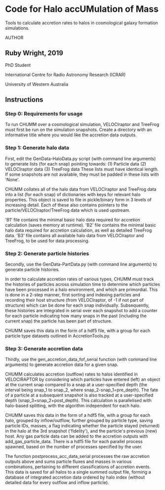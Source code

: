# Code for Halo accUMulation of Mass

Tools to calculate accretion rates to halos in cosmological galaxy formation simulations.

AUTHOR

Ruby Wright, 2019
-----------------
PhD Student

International Centre for Radio Astronomy Research (ICRAR)

University of Western Australia

## Instructions

### Step 0: Requirements for usage

To run CHUMM over a cosmological simulation, VELOCIraptor and TreeFrog must first be run on the simulation snapshots. 
Create a directory with an informative title where you would like the accretion data outputs.

### Step 1: Generate halo data

First, edit the GenData-HaloData.py script (with command line arguments) to generate lists (for each snap) pointing towards:
(1) Particle data
(2) VELOCIraptor data
(3) TreeFrog data
These lists must have identical length. If some snapshots are not available, they must be padded in these lists with 'None'.

CHUMM collates all of the halo data from VELOCIraptor and TreeFrog data into a list (for each snap) of dictionaries with 
keys for relevant halo properties. This object is saved to file in pickle/binary form in 3 levels of increasing detail. Each
of these also contains pointers to the particle/VELOCIraptor/TreeFrog data which is used upstream.

'B1' file contains the minimal basic halo data required for accretion calculation (saves memory at runtime).
'B2' file contains the minimal basic halo data required for accretion calculation, as well as detailed TreeFrog data.
'B3' file contains all available halo data from VELOCIraptor and TreeFrog, to be used for data processing. 

### Step 2: Generate particle histories

Secondly, use the GenData-PartData.py (with command line arguments) to generate particle histories.

In order to calculate accretion rates of various types, CHUMM must track the histories of particles across simulation time
to determine which particles have been processed in a halo environment, and which are primordial. This is done in a 2-step manner,
first sorting and indexing particles and recording their host structure (from VELOCIraptor, of -1 if not part of structure) which 
can be done for each snap individually. Subsequently, these histories are integrated in serial over each snapshot to add a counter 
for each particle indicating how many snaps in the past (including the current snap) the particle has been part of structure. 

CHUMM saves this data in the form of a hdf5 file, with a group for each particle type datasets outlined in AccretionTools.py.

### Step 3: Generate accretion data

Thirdly, use the gen_accretion_data_fof_serial function (with command line arguments) to generate accretion data for a given snap. 

CHUMM calculates accretion (outflow) rates to halos identified in VELOCIRAPTOR by considering which particles have entered (left) an object
at the current snap compared to a snap at a user-specified depth (the interval being snap_1 to snap_2, where snap_2-snap_1=pre_depth). The fate of a particle at a subsequent snapshot is also tracked at a user-specified depth (snap_3=snap_2+post_depth). This calculation is parallelised with halo-based splitting, with the algorithm independent for each halo. 

CHUMM saves this data in the form of a hdf5 file, with a group for each halo, grouped by inflow/outflow, further grouped by particle type,
saving particle IDs, masses, a flag indicating whether the particle stayed (returned) in the halo at the 3rd snapshot ('fidelity'), and the
particle's previous (new) host. Any gas particle data can be added to the accretion outputs with add_gas_particle_data. There is a hdf5 file
for each parallel process spawned, based on the number of processes specified by the user.

The function postprocess_acc_data_serial processes the raw accretion outputs above and sums particle fluxes and masses in various
combinations, pertaining to different classifications of accretion events. This data is saved for all halos to a single summed output file,
forming a database of integrated accretion data ordered by halo index (without detailed data for every outflow and inflow particle).

